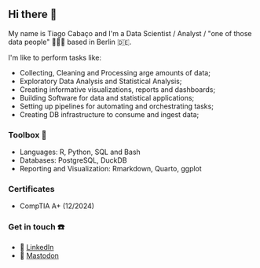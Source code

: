 ## Hi there 👋

My name is Tiago Cabaço and I'm a Data Scientist / Analyst / "one of those data people" 👨🏻‍💻 based in Berlin 🇩🇪.  

I'm like to perform tasks like:
- Collecting, Cleaning and Processing arge amounts of data;
- Exploratory Data Analysis and Statistical Analysis;
- Creating informative visualizations, reports and dashboards;
- Building Software for data and statistical applications;
- Setting up pipelines for automating and orchestrating tasks;
- Creating DB infrastructure to consume and ingest data;

### Toolbox 🧰 
- Languages: R, Python, SQL and Bash
- Databases: PostgreSQL, DuckDB
- Reporting and Visualization: Rmarkdown, Quarto, ggplot

### Certificates
- CompTIA A+ (12/2024)

### Get in touch ☎️
- 💼 [LinkedIn](https://www.linkedin.com/in/tiagocc/)
- 🐘 [Mastodon](https://fosstodon.org/@tau31)


<!--I am originally from Portugal 🇵🇹 and I have been living in Berlin 🇩🇪 for 8 years with my wife and my 3 young children 👶🏻👧🏻👦🏻.-->



<!--
**tau31/tau31** is a ✨ _special_ ✨ repository because its `README.md` (this file) appears on your GitHub profile.

Here are some ideas to get you started:

- 🔭 I’m currently working on ...
- 🌱 I’m currently learning ...
- 👯 I’m looking to collaborate on ...
- 🤔 I’m looking for help with ...
- 💬 Ask me about ...
- 📫 How to reach me: ...
- 😄 Pronouns: ...
- ⚡ Fun fact: ...
-->
